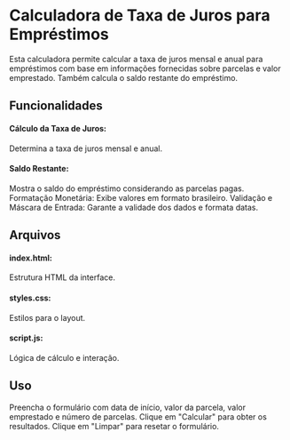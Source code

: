 # Calculadora de Taxa de Juros para Empréstimos
Esta calculadora permite calcular a taxa de juros mensal e anual para empréstimos com base em informações fornecidas sobre parcelas e valor emprestado. Também calcula o saldo restante do empréstimo.

## Funcionalidades
#### Cálculo da Taxa de Juros: 
Determina a taxa de juros mensal e anual.
#### Saldo Restante: 
Mostra o saldo do empréstimo considerando as parcelas pagas.
Formatação Monetária: Exibe valores em formato brasileiro.
Validação e Máscara de Entrada: Garante a validade dos dados e formata datas.

## Arquivos
#### index.html: 
Estrutura HTML da interface.
#### styles.css: 
Estilos para o layout.
#### script.js: 
Lógica de cálculo e interação.

## Uso
Preencha o formulário com data de início, valor da parcela, valor emprestado e número de parcelas.
Clique em "Calcular" para obter os resultados.
Clique em "Limpar" para resetar o formulário.
